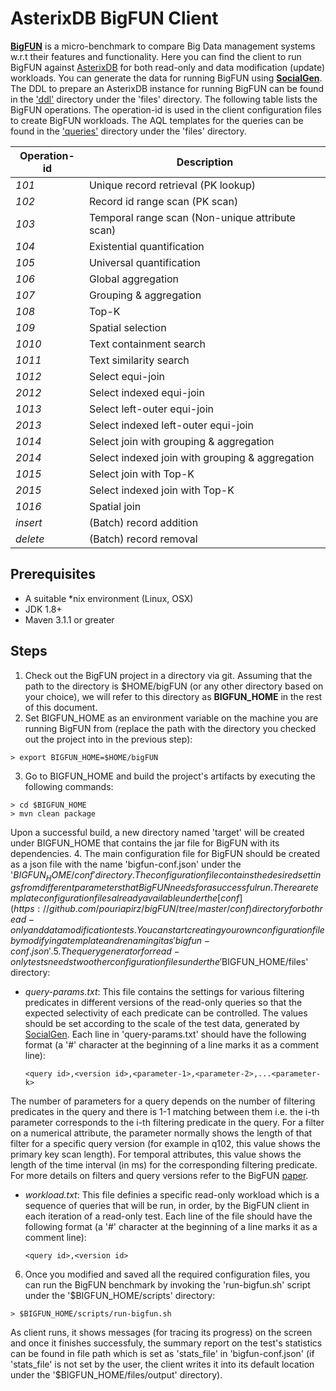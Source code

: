 # AsterixDB BigFUN Client

[__BigFUN__](http://ieeexplore.ieee.org/xpl/articleDetails.jsp?arnumber=7363793 "BigFUN") is a micro-benchmark to compare Big Data management systems w.r.t their features and functionality.
Here you can find the client to run BigFUN against [AsterixDB](https://asterixdb.incubator.apache.org) for both read-only and data modification (update) workloads. You can generate the data for running BigFUN using [__SocialGen__](https://github.com/pouriapirz/socialGen "SocialGen"). 
The DDL to prepare an AsterixDB instance for running BigFUN can be found in the ['ddl'](https://github.com/pouriapirz/bigFUN/blob/master/files/ddl/ddl.aql) directory under the 'files' directory.
The following table lists the BigFUN operations. The operation-id is used in the client configuration files to create BigFUN workloads. 
The AQL templates for the queries can be found in the ['queries'](https://github.com/pouriapirz/bigFUN/tree/master/files/queries) directory under the 'files' directory.

  Operation-id | Description |
  --- | --- |
  *101* | Unique record retrieval (PK lookup) |
  *102* | Record id range scan (PK scan) |
  *103* | Temporal range scan (Non-unique attribute scan) |
  *104* | Existential quantification |
  *105* | Universal quantification |
  *106* | Global aggregation |
  *107* | Grouping & aggregation |
  *108* | Top-K |
  *109* | Spatial selection |
  *1010* | Text containment search |
  *1011* | Text similarity search |
  *1012* | Select equi-join |
  *2012* | Select indexed equi-join |
  *1013* | Select left-outer equi-join |
  *2013* | Select indexed left-outer equi-join |
  *1014* | Select join with grouping & aggregation |
  *2014* | Select indexed join with grouping & aggregation |
  *1015* | Select join with Top-K |
  *2015* | Select indexed join with Top-K |
  *1016* | Spatial join |
  *insert* | (Batch) record addition |
  *delete* | (Batch) record removal |

## Prerequisites
* A suitable *nix environment (Linux, OSX)
* JDK 1.8+
* Maven 3.1.1 or greater

## Steps
1. Check out the BigFUN project in a directory via git. Assuming that the path to the directory is $HOME/bigFUN (or any other directory based on your choice), we will refer to this directory as **BIGFUN_HOME** in the rest of this document.
2. Set BIGFUN_HOME as an environment variable on the machine you are running BigFUN from (replace the path with the directory you checked out the project into in the previous step):

  ```
  > export BIGFUN_HOME=$HOME/bigFUN
  ```
3. Go to BIGFUN_HOME and build the project's artifacts by executing the following commands:

  ```
  > cd $BIGFUN_HOME
  > mvn clean package 
  ```
Upon a successful build, a new directory named 'target' will be created under BIGFUN_HOME that contains the jar file for BigFUN with its dependencies.
4. The main configuration file for BigFUN should be created as a json file with the name 'bigfun-conf.json' under the '$BIGFUN_HOME/conf' directory. The configuration file contains the desired settings from different parameters that BigFUN needs for a successful run. There are template configuration files already available under the [conf](https://github.com/pouriapirz/bigFUN/tree/master/conf) directory for both read-only and data modification tests. You can start creating your own configuration file by modifying a template and renaming it as 'bigfun-conf.json'.
5. The query generator for read-only tests needs two other configuration files under the '$BIGFUN_HOME/files' directory:

  * _query-params.txt_: This file contains the settings for various filtering predicates in different versions of the read-only queries so that the expected selectivity of each predicate can be controlled. The values should be set according to the scale of the test data, generated by [SocialGen](https://github.com/pouriapirz/socialGen "SocialGen"). Each line in 'query-params.txt' should have the following format (a '#' character at the beginning of a line marks it as a comment line):
  
    ```
    <query id>,<version id>,<parameter-1>,<parameter-2>,...<parameter-k>
    ```
  The number of parameters for a query depends on the number of filtering predicates in the query and there is 1-1 matching between them i.e. the i-th parameter corresponds to the i-th filtering predicate in the query. For a filter on a numerical attribute, the parameter normally shows the length of that filter for a specific query version (for example in q102, this value shows the primary key scan length). For temporal attributes, this value shows the length of the time interval (in ms) for the corresponding filtering predicate. For more details on filters and query versions refer to the BigFUN [paper](http://ieeexplore.ieee.org/xpl/articleDetails.jsp?arnumber=7363793 "BigFUN").
  * _workload.txt_: This file definies a specific read-only workload which is a sequence of queries that will be run, in order, by the BigFUN client in each iteration of a read-only test. Each line of the file should have the following format (a '#' character at the beginning of a line marks it as a comment line):
    
    ```
    <query id>,<version id>
    ```
6. Once you modified and saved all the required configuration files, you can run the BigFUN benchmark by invoking the 'run-bigfun.sh' script under the '$BIGFUN_HOME/scripts' directory:

  ```
  > $BIGFUN_HOME/scripts/run-bigfun.sh
  ```
As client runs, it shows messages (for tracing its progress) on the screen and once it finishes successfuly, the summary report on the test's statistics can be found in file path which is set as 'stats_file' in 'bigfun-conf.json' (if 'stats_file' is not set by the user, the client writes it into its default location under the '$BIGFUN_HOME/files/output' directory).

